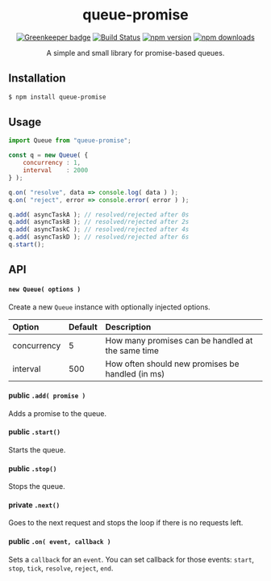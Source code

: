 <div align="center">
  <h1>queue-promise</h1>

[![Greenkeeper badge](https://badges.greenkeeper.io/Bartozzz/queue-promise.svg)](https://greenkeeper.io/)
[![Build Status](https://img.shields.io/travis/Bartozzz/queue-promise.svg)](https://travis-ci.org/Bartozzz/queue-promise/)
[![npm version](https://img.shields.io/npm/v/queue-promise.svg)](https://www.npmjs.com/package/queue-promise)
[![npm downloads](https://img.shields.io/npm/dt/queue-promise.svg)](https://www.npmjs.com/package/queue-promise)
  <br>

A simple and small library for promise-based queues.
</div>

## Installation

```bash
$ npm install queue-promise
```

## Usage

```javascript
import Queue from "queue-promise";

const q = new Queue( {
    concurrency : 1,
    interval    : 2000
} );

q.on( "resolve", data => console.log( data ) );
q.on( "reject", error => console.error( error ) );

q.add( asyncTaskA ); // resolved/rejected after 0s
q.add( asyncTaskB ); // resolved/rejected after 2s
q.add( asyncTaskC ); // resolved/rejected after 4s
q.add( asyncTaskD ); // resolved/rejected after 6s
q.start();
```

## API

#### `new Queue( options )`

Create a new `Queue` instance with optionally injected options.

| Option      | Default | Description                                       |
|:------------|:--------|:--------------------------------------------------|
| concurrency | 5       | How many promises can be handled at the same time |
| interval    | 500     | How often should new promises be handled (in ms)  |

#### **public** `.add( promise )`

Adds a promise to the queue.

#### **public** `.start()`

Starts the queue.

#### **public** `.stop()`

Stops the queue.

#### **private** `.next()`

Goes to the next request and stops the loop if there is no requests left.

#### **public** `.on( event, callback )`

Sets a `callback` for an `event`. You can set callback for those events: `start`, `stop`, `tick`, `resolve`, `reject`, `end`.
